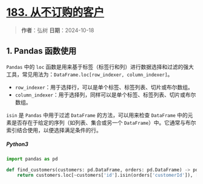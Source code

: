# [183. 从不订购的客户](https://leetcode.cn/problems/customers-who-never-order/description/)

> **作者**：弘树
> **日期**：2024-10-18

## 1. Pandas 函数使用

`Pandas` 中的 `loc` 函数是用来基于标签（标签行和列）进行数据选择和过滤的强大工具，常见用法为：`DataFrame.loc[row_indexer, column_indexer]`。

- `row_indexer`：用于选择行，可以是单个标签、标签列表、切片或布尔数组。
- `column_indexer`：用于选择列，同样可以是单个标签、标签列表、切片或布尔数组。

`isin` 是 `Pandas` 中用于过滤 `DataFrame` 的方法，可以用来检查 `DataFrame` 中的元素是否存在于给定的序列（如列表、集合或另一个 `DataFrame`）中。它通常与布尔索引结合使用，以便选择满足条件的行。

##### Python3

```python
import pandas as pd

def find_customers(customers: pd.DataFrame, orders: pd.DataFrame) -> pd.DataFrame:
    return customers.loc[~customers['id'].isin(orders['customerId']), ['name']].rename(columns={'name': 'Customers'})
```